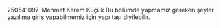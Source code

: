 250541097-Mehmet Kerem Küçük
Bu bölümde yapmamız gereken şeyler yazılıma giriş yapabilmemiz için yapı taşı diyilebilir.
